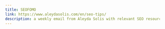 ```yaml
---
title: SEOFOMO
link: https://www.aleydasolis.com/en/seo-tips/
description: a weekly email from Aleyda Solis with relevant SEO resources, tips, and tool recommendations
---
```

